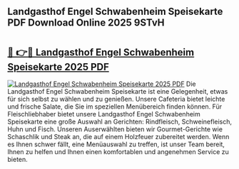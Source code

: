 ## Landgasthof Engel Schwabenheim Speisekarte PDF Download Online 2025 9STvH

# <h2><a href="http://gc5nd5.nevu.top/?p=Landgasthof+Engel+Schwabenheim+Speisekarte">🔗 👉🔴 Landgasthof Engel Schwabenheim Speisekarte 2025 PDF</a></h2>

[![Landgasthof Engel Schwabenheim Speisekarte 2025 PDF](https://i.imgur.com/dBaPXMq.png)](http://gc5nd5.nevu.top/?p=Landgasthof+Engel+Schwabenheim+Speisekarte)
Die Landgasthof Engel Schwabenheim Speisekarte ist eine Gelegenheit, etwas für sich selbst zu wählen und zu genießen. Unsere Cafeteria bietet leichte und frische Salate, die Sie im speziellen Menübereich finden können. Für Fleischliebhaber bietet unsere Landgasthof Engel Schwabenheim Speisekarte eine große Auswahl an Gerichten: Rindfleisch, Schweinefleisch, Huhn und Fisch. Unseren Auserwählten bieten wir Gourmet-Gerichte wie Schaschlik und Steak an, die auf einem Holzfeuer zubereitet werden. Wenn es Ihnen schwer fällt, eine Menüauswahl zu treffen, ist unser Team bereit, Ihnen zu helfen und Ihnen einen komfortablen und angenehmen Service zu bieten.
